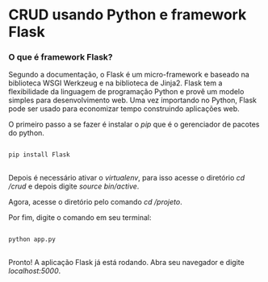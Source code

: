 # CRUD usando Python e framework Flask

<h3>O que é framework Flask?</h3>

Segundo a documentação, o Flask é um micro-framework e baseado na biblioteca WSGI Werkzeug e na biblioteca de Jinja2. Flask tem a flexibilidade da linguagem de programação Python e provê um modelo simples para desenvolvimento web. Uma vez importando no Python, Flask pode ser usado para economizar tempo construindo aplicações web.

O primeiro passo a se fazer é instalar o <i>pip</i> que é o gerenciador de pacotes do python.

<pre>
<code>
pip install Flask
</code>
</pre>

Depois é necessário ativar o <i>virtualenv</i>, para isso acesse o diretório <i>cd /crud</i> e depois digite <i>source bin/active</i>.

Agora, acesse o diretório pelo comando <i>cd /projeto</i>.

Por fim, digite o comando em seu terminal:

<pre>
<code>
python app.py
</code>
</pre>

Pronto! A aplicação Flask já está rodando. Abra seu navegador e digite <i>localhost:5000</i>.
